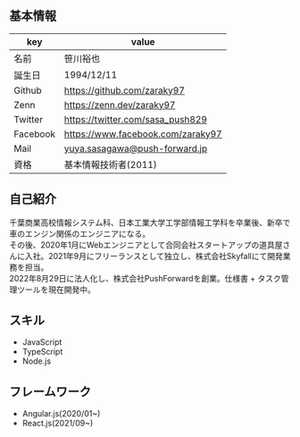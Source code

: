 ## 基本情報
|  key |  value  |
|---|---|
| 名前 |笹川裕也|
|  誕生日 | 1994/12/11  |
|  Github | https://github.com/zaraky97  |
|  Zenn |https://zenn.dev/zaraky97  |
|  Twitter |https://twitter.com/sasa_push829  |
|  Facebook |https://www.facebook.com/zaraky97 |
|  Mail |yuya.sasagawa@push-forward.jp |
|  資格 | 基本情報技術者(2011) |

## 自己紹介
千葉商業高校情報システム科、日本工業大学工学部情報工学科を卒業後、新卒で車のエンジン関係のエンジニアになる。<br />
その後、2020年1月にWebエンジニアとして合同会社スタートアップの道具屋さんに入社。2021年9月にフリーランスとして独立し、株式会社Skyfallにて開発業務を担当。<br />
2022年8月29日に法人化し、株式会社PushForwardを創業。仕様書 + タスク管理ツールを現在開発中。

## スキル
- JavaScript
- TypeScript
- Node.js

## フレームワーク
- Angular.js(2020/01~)
- React.js(2021/09~)

<!--
**zaraky97/zaraky97** is a ✨ _special_ ✨ repository because its `README.md` (this file) appears on your GitHub profile.

Here are some ideas to get you started:

- 🔭 I’m currently working on ...
- 🌱 I’m currently learning ...
- 👯 I’m looking to collaborate on ...
- 🤔 I’m looking for help with ...
- 💬 Ask me about ...
- 📫 How to reach me: ...
- 😄 Pronouns: ...
- ⚡ Fun fact: ...
-->
